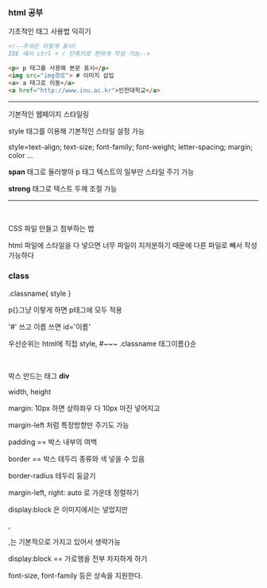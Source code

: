 ### html 공부

<p>기초적인 태그 사용법 익히기

```html
<!--주석은 이렇게 표시! 
IDE 에서 ctrl + / 단축키로 편하게 작성 가능-->

<p> p 태그를 사용해 본문 표시</p>
<img src="img경로"> # 이미지 삽입
<a> a 태그로 이동</a>
<a href="http://www.inu.ac.kr">인천대학교</a>
```
</p>

---

기본적인 웹페이지 스타일링

style 태그를 이용해 기본적인 스타일 설정 가능

style=text-align; text-size; font-family; font-weight; letter-spacing;
margin; color ...

**span** 태그로 둘러쌓아 p 태그 텍스트의 일부만 스타일 주기 가능

**strong** 태그로 텍스트 두께 조절 가능

--- 

<br />

CSS 파일 만들고 첨부하는 법

html 파일에 스타일을 다 넣으면 너무 파일이 지저분하기 때문에 다른 파일로 빼서 작성 가능하다

### class

.classname{
 style
}

p{}그냥 이렇게 하면 p태그에 모두 적용

'#' 쓰고 이름 쓰면 id='이름'

우선순위는 html에 직접 style, #~~~ .classname 태그이름{}순

<br>

박스 만드는 태그 **div**

width, height

margin: 10px 하면 상하좌우 다 10px 마진 넣어지고 

margin-left 처럼 특정방향만 주기도 가능

padding == 박스 내부의 여백

border == 박스 테두리 종류와 색 넣을 수 있음

border-radius 테두리 둥글기

margin-left, right: auto 로 가운데 정렬하기

display:block 은 이미지에서는 넣었지만 <div>,<p>,<h>는 기본적으로 가지고 있어서 생략가능

display:block == 가로행을 전부 차지하게 하기

font-size, font-family 등은 상속을 지원한다.
